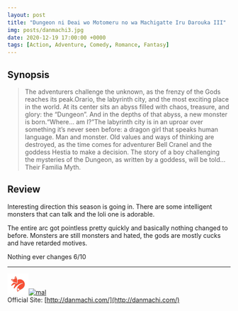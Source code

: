 ```yaml
---
layout: post
title: "Dungeon ni Deai wo Motomeru no wa Machigatte Iru Darouka III"
img: posts/danmachi3.jpg 
date: 2020-12-19 17:00:00 +0000
tags: [Action, Adventure, Comedy, Romance, Fantasy]
---
```


## Synopsis
>The adventurers challenge the unknown, as the frenzy of the Gods reaches its peak.Orario, the labyrinth city, and the most exciting place in the world. At its center sits an abyss filled with chaos, treasure, and glory: the “Dungeon”. And in the depths of that abyss, a new monster is born.“Where… am I?”The labyrinth city is in an uproar over something it’s never seen before: a dragon girl that speaks human language. Man and monster. Old values and ways of thinking are destroyed, as the time comes for adventurer Bell Cranel and the goddess Hestia to make a decision. The story of a boy challenging the mysteries of the Dungeon, as written by a goddess, will be told… Their Familia Myth.

## Review
Interesting direction this season is going in. There are some intelligent monsters that can talk and the loli one is adorable.

The entire arc got pointless pretty quickly and basically nothing changed to before. Monsters are still monsters and hated, the gods are mostly cucks and have retarded motives.
  
Nothing ever changes 6/10

---

[![kitsu](..\assets\img\kitsu.png)](https://kitsu.io/anime/dungeon-ni-deai-o-motomeru-no-wa-machigatte-iru-darouka-iii)[![mal](..\assets\img\mal.ico)](https://myanimelist.net/anime/40454/Dungeon_ni_Deai_wo_Motomeru_no_wa_Machigatteiru_Darou_ka_III)  
Official Site: [http://danmachi.com/](http://danmachi.com/)